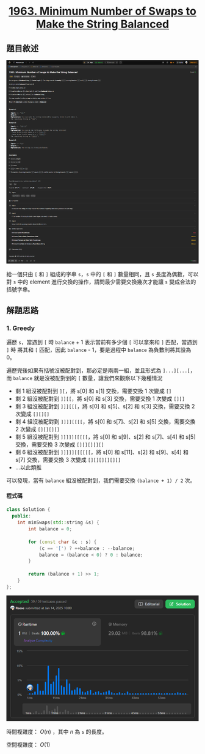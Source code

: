# <center> [1963. Minimum Number of Swaps to Make the String Balanced](https://leetcode.com/problems/minimum-number-of-swaps-to-make-the-string-balanced/description/) </center>

## 題目敘述

[![](https://raw.githubusercontent.com/reese60525/ForPicGo/main/ForPicGo/Pictures/202501140940848.png)](https://raw.githubusercontent.com/reese60525/ForPicGo/main/ForPicGo/Pictures/202501140940848.png)

給一個只由 `[` 和 `]` 組成的字串 `s`，`s` 中的 `[` 和 `]` 數量相同，且 `s` 長度為偶數，可以對 `s` 中的 element 進行交換的操作，請問最少需要交換幾次才能讓 `s` 變成合法的括號字串。

## 解題思路

### 1. Greedy

遍歷 `s`，當遇到 `[` 時 `balance` + 1 表示當前有多少個 `[` 可以拿來和 `]` 匹配，當遇到 `]` 時 將其和 `[` 匹配，因此 `balance` - 1，要是過程中 `balance` 為負數則將其設為 0。

遍歷完後如果有括號沒被配對到，那必定是兩兩一組，並且形式為 `]...][...[`，而 `balance` 就是沒被配對到的 `[` 數量，讓我們來觀察以下幾種情況

- 剩 1 組沒被配對到 `][`，將 s[0] 和 s[1] 交換，需要交換 1 次變成 `[]`
- 剩 2 組沒被配對到 `]][[`，將 s[0] 和 s[3] 交換，需要交換 1 次變成 `[][]`
- 剩 3 組沒被配對到 `]]][[[`，將 s[0] 和 s[5]、s[2] 和 s[3] 交換，需要交換 2 次變成 `[][][]`
- 剩 4 組沒被配對到 `]]]][[[[`，將 s[0] 和 s[7]、s[2] 和 s[5] 交換，需要交換 2 次變成 `[][][][]`
- 剩 5 組沒被配對到 `]]]]][[[[[`，將 s[0] 和 s[9]、s[2] 和 s[7]、s[4] 和 s[5] 交換，需要交換 3 次變成 `[][][][][]`
- 剩 6 組沒被配對到 `]]]]][[[[[[`，將 s[0] 和 s[11]、s[2] 和 s[9]、s[4] 和 s[7] 交換，需要交換 3 次變成 `[][][][][][]`
- ...以此類推

可以發現，當有 `balance` 組沒被配對到，我們需要交換 `(balance + 1) / 2` 次。

#### 程式碼

```cpp {.line-numbers}
class Solution {
  public:
    int minSwaps(std::string &s) {
        int balance = 0;

        for (const char &c : s) {
            (c == '[') ? ++balance : --balance;
            balance = (balance < 0) ? 0 : balance;
        }

        return (balance + 1) >> 1;
    }
};
```

[![](https://raw.githubusercontent.com/reese60525/ForPicGo/main/ForPicGo/Pictures/202501141003494.png)](https://raw.githubusercontent.com/reese60525/ForPicGo/main/ForPicGo/Pictures/202501141003494.png)

時間複雜度： $O(n)$ ，其中 $n$ 為 `s` 的長度。

空間複雜度： $O(1)$
